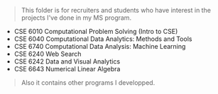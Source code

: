 > This folder is for recruiters and students who have interest in the projects I've done in my MS program.

* CSE 6010 Computational Problem Solving (Intro to CSE)
* CSE 6040 Computational Data Analytics: Methods and Tools 
* CSE 6740 Computational Data Analysis: Machine Learning
* CSE 6240 Web Search
* CSE 6242 Data and Visual Analytics
* CSE 6643 Numerical Linear Algebra

> Also it contains other programs I developped.
